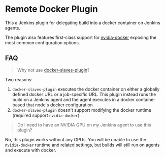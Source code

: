 # Remote Docker Plugin

This a Jenkins plugin for delegating build into a docker container on Jenkins agents.

The plugin also features first-class support for [nvidia-docker](https://github.com/NVIDIA/nvidia-docker) exposing the most common configuration options.

## FAQ

> Why not use [docker-slaves-plugin](https://github.com/jenkinsci/docker-slaves-plugin)?

Two reasons:

1. `docker-slaves-plugin` executes the docker container on either a globally defined docker URL or a job-specific URL. This plugin instead runs the build on a Jenkins agent and the agent executes in a docker container based that node's docker configuration
2. `docker-slaves-plugin` doesn't support modifying the docker runtime (required support `nvidia-docker`)
   
> Do I need to have an NVIDIA GPU on my Jenkins agent to use this plugin?

No, this plugin works without any GPUs. You will be unable to use the `nvidia-docker` runtime and related settings, but builds will still run on agents and execute with docker.
